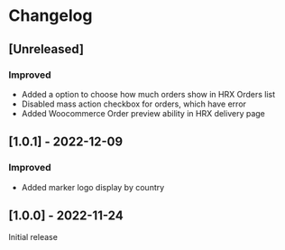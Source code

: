# Changelog

## [Unreleased]
### Improved
- Added a option to choose how much orders show in HRX Orders list
- Disabled mass action checkbox for orders, which have error
- Added Woocommerce Order preview ability in HRX delivery page

## [1.0.1] - 2022-12-09
### Improved
- Added marker logo display by country

## [1.0.0] - 2022-11-24
Initial release
